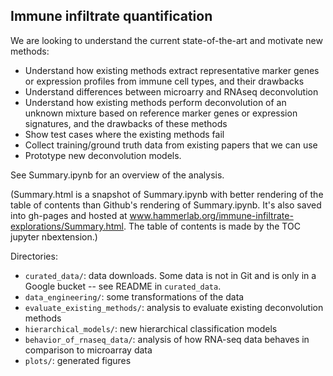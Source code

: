 ## Immune infiltrate quantification

We are looking to understand the current state-of-the-art and motivate new methods:

* Understand how existing methods extract representative marker genes or expression profiles from immune cell types, and their drawbacks
* Understand differences between microarry and RNAseq deconvolution
* Understand how existing methods perform deconvolution of an unknown mixture based on reference marker genes or expression signatures, and the drawbacks of these methods
* Show test cases where the existing methods fail
* Collect training/ground truth data from existing papers that we can use
* Prototype new deconvolution models.

See Summary.ipynb for an overview of the analysis.

(Summary.html is a snapshot of Summary.ipynb with better rendering of the table of contents than Github's rendering of Summary.ipynb. It's also saved into gh-pages and hosted at www.hammerlab.org/immune-infiltrate-explorations/Summary.html. The table of contents is made by the TOC jupyter nbextension.)

Directories:

* `curated_data/`: data downloads. Some data is not in Git and is only in a Google bucket -- see README in `curated_data`.
* `data_engineering/`: some transformations of the data
* `evaluate_existing_methods/`: analysis to evaluate existing deconvolution methods
* `hierarchical_models/`: new hierarchical classification models
* `behavior_of_rnaseq_data/`: analysis of how RNA-seq data behaves in comparison to microarray data
* `plots/`: generated figures
